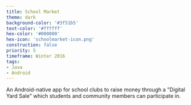 ```yaml
---
title: School Market
theme: dark
background-color: '#3f51b5'
text-color: '#ffffff'
hex-color: '#000000'
hex-icon: 'schoolmarket-icon.png'
construction: false
priority: 5
timeframe: Winter 2016
tags:
- Java
- Android
---
```

An Android-native app for school clubs to raise money through a "Digital Yard Sale" which students and community members can participate in.
<!-- more -->
